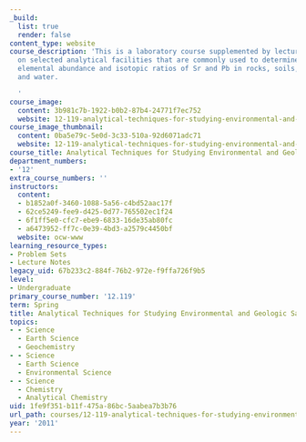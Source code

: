 ```yaml
---
_build:
  list: true
  render: false
content_type: website
course_description: 'This is a laboratory course supplemented by lectures that focus
  on selected analytical facilities that are commonly used to determine the mineralogy,
  elemental abundance and isotopic ratios of Sr and Pb in rocks, soils, sediments
  and water.

  '
course_image:
  content: 3b981c7b-1922-b0b2-87b4-24771f7ec752
  website: 12-119-analytical-techniques-for-studying-environmental-and-geologic-samples-spring-2011
course_image_thumbnail:
  content: 0ba5e79c-5e0d-3c33-510a-92d6071adc71
  website: 12-119-analytical-techniques-for-studying-environmental-and-geologic-samples-spring-2011
course_title: Analytical Techniques for Studying Environmental and Geologic Samples
department_numbers:
- '12'
extra_course_numbers: ''
instructors:
  content:
  - b1852a0f-3460-1088-5a56-c4bd52aac17f
  - 62ce5249-fee9-d425-0d77-765502ec1f24
  - 6f1ff5e0-cfc7-ebe9-6833-16de35ab80fc
  - a6473952-ff7c-0e39-4bd3-a2579c4450bf
  website: ocw-www
learning_resource_types:
- Problem Sets
- Lecture Notes
legacy_uid: 67b233c2-884f-76b2-972e-f9ffa726f9b5
level:
- Undergraduate
primary_course_number: '12.119'
term: Spring
title: Analytical Techniques for Studying Environmental and Geologic Samples
topics:
- - Science
  - Earth Science
  - Geochemistry
- - Science
  - Earth Science
  - Environmental Science
- - Science
  - Chemistry
  - Analytical Chemistry
uid: 1fe9f351-b11f-475a-86bc-5aabea7b3b76
url_path: courses/12-119-analytical-techniques-for-studying-environmental-and-geologic-samples-spring-2011
year: '2011'
---
```

